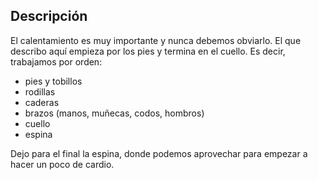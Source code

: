 ## Descripción

El calentamiento es muy importante y nunca debemos obviarlo. El que describo aquí empieza por los pies y termina en el cuello. Es decir, trabajamos por orden:

* pies y tobillos
* rodillas
* caderas
* brazos (manos, muñecas, codos, hombros)
* cuello
* espina

Dejo para el final la espina, donde podemos aprovechar para empezar a hacer un poco de cardio.
